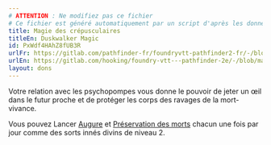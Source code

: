 ```yaml
---
# ATTENTION : Ne modifiez pas ce fichier
# Ce fichier est généré automatiquement par un script d'après les données du module Foundry VTT officiel et de sa traduction
title: Magie des crépusculaires
titleEn: Duskwalker Magic
id: PxWdf4HAhZ8fUB3R
urlFr: https://gitlab.com/pathfinder-fr/foundryvtt-pathfinder2-fr/-/blob/master/data/feats/PxWdf4HAhZ8fUB3R.htm
urlEn: https://gitlab.com/hooking/foundry-vtt---pathfinder-2e/-/blob/master/packs/data/feats.db/duskwalker-magic.json
layout: dons
---
```

Votre relation avec les psychopompes vous donne le pouvoir de jeter un œil dans le futur proche et de protéger les corps des ravages de la mort-vivance.

Vous pouvez Lancer [Augure](../sorts/augure.md) et [Préservation des morts](../sorts/préservation-des-morts.md) chacun une fois par jour comme des sorts innés divins de niveau 2.
